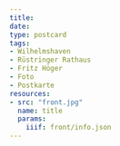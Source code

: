 ```yaml
---
title:
date:
type: postcard
tags:
- Wilhelmshaven
- Rüstringer Rathaus
- Fritz Höger
- Foto
- Postkarte
resources:
- src: "front.jpg"
  name: title
  params:
    iiif: front/info.json
---
```

